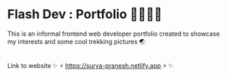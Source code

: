 # Flash Dev : Portfolio 👨🏻‍💻🌟


This is an informal frontend web developer portfolio created to showcase my interests and some cool trekking pictures 🌏 
</br>
</br>

Link to website ✨ ⚡️ https://surya-pranesh.netlify.app ⚡️ ✨

